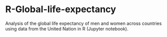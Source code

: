 # R-Global-life-expectancy


Analysis of the global life expectancy of men and women across countries using data from the United Nation in R (Jupyter notebook).
